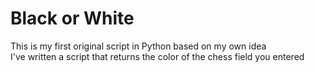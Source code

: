 # **Black or White**
This is my first original script in Python based on my own idea <br>
I've written a script that returns the color of the chess field you entered

